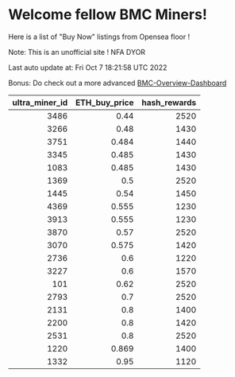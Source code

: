 # Welcome fellow BMC Miners!
Here is a list of "Buy Now" listings from Opensea floor !

Note: This is an unofficial site ! NFA DYOR

Last auto update at: Fri Oct  7 18:21:58 UTC 2022

Bonus: Do check out a more advanced [BMC-Overview-Dashboard](https://dune.com/defifunk/BMC-Overview-Dashboard)


|   ultra_miner_id |   ETH_buy_price |   hash_rewards |
|-----------------:|----------------:|---------------:|
|             3486 |           0.44  |           2520 |
|             3266 |           0.48  |           1430 |
|             3751 |           0.484 |           1440 |
|             3345 |           0.485 |           1430 |
|             1083 |           0.485 |           1430 |
|             1369 |           0.5   |           2520 |
|             1445 |           0.54  |           1450 |
|             4369 |           0.555 |           1230 |
|             3913 |           0.555 |           1230 |
|             3870 |           0.57  |           2520 |
|             3070 |           0.575 |           1420 |
|             2736 |           0.6   |           1220 |
|             3227 |           0.6   |           1570 |
|              101 |           0.62  |           2520 |
|             2793 |           0.7   |           2520 |
|             2131 |           0.8   |           1400 |
|             2200 |           0.8   |           1420 |
|             2531 |           0.8   |           2520 |
|             1220 |           0.869 |           1400 |
|             1332 |           0.95  |           1120 |